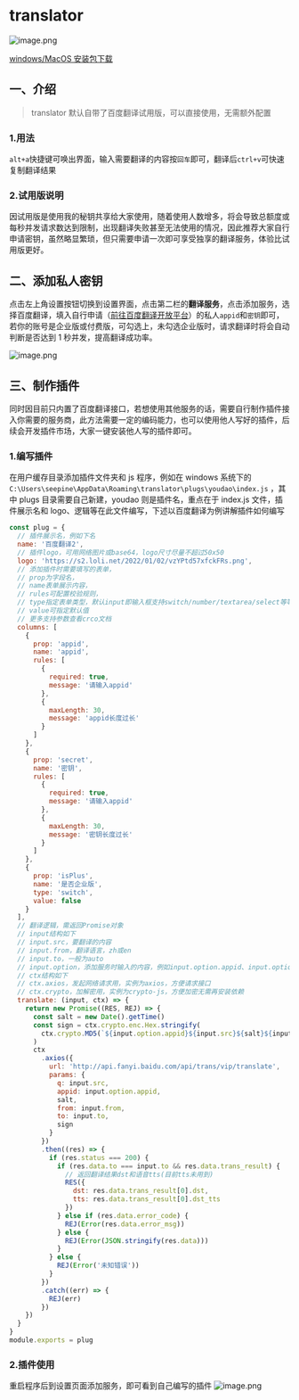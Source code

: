 # translator

![image.png](https://s2.loli.net/2022/01/04/rPGu5F8lT3mRxDa.png)

[windows/MacOS 安装包下载](https://github.com/seepine/translator/releases)

## 一、介绍

> translator 默认自带了百度翻译试用版，可以直接使用，无需额外配置

### 1.用法
`alt+a`快捷键可唤出界面，输入需要翻译的内容按`回车`即可，翻译后`ctrl+v`可快速复制翻译结果

### 2.试用版说明
因试用版是使用我的秘钥共享给大家使用，随着使用人数增多，将会导致总额度或每秒并发请求数达到限制，出现翻译失败甚至无法使用的情况，因此推荐大家自行申请密钥，虽然略显繁琐，但只需要申请一次即可享受独享的翻译服务，体验比试用版更好。

## 二、添加私人密钥

点击左上角设置按钮切换到设置界面，点击第二栏的**翻译服务**，点击添加服务，选择百度翻译，填入自行申请（[前往百度翻译开放平台](https://fanyi-api.baidu.com/)）的私人`appid`和`密钥`即可，若你的账号是企业版或付费版，可勾选上，未勾选企业版时，请求翻译时将会自动判断是否达到 1 秒并发，提高翻译成功率。

![image.png](https://s2.loli.net/2022/01/04/qMzFr7Hd3kjKVm1.png)

## 三、制作插件

同时因目前只内置了百度翻译接口，若想使用其他服务的话，需要自行制作插件接入你需要的服务商，此方法需要一定的编码能力，也可以使用他人写好的插件，后续会开发插件市场，大家一键安装他人写的插件即可。

### 1.编写插件

在用户缓存目录添加插件文件夹和 js 程序，例如在 windows 系统下的
`C:\Users\seepine\AppData\Roaming\translator\plugs\youdao\index.js`
，其中 plugs 目录需要自己新建，youdao 则是插件名，重点在于 index.js 文件，插件展示名和 logo、逻辑等在此文件编写，下述以百度翻译为例讲解插件如何编写

```js
const plug = {
  // 插件展示名，例如下名
  name: '百度翻译2',
  // 插件logo，可用网络图片或base64，logo尺寸尽量不超过50x50
  logo: 'https://s2.loli.net/2022/01/02/vzYPtd57xfckFRs.png',
  // 添加插件时需要填写的表单，
  // prop为字段名，
  // name表单展示内容，
  // rules可配置校验规则，
  // type指定表单类型，默认input即输入框支持switch/number/textarea/select等等...
  // value可指定默认值
  // 更多支持参数查看crco文档
  columns: [
    {
      prop: 'appid',
      name: 'appid',
      rules: [
        {
          required: true,
          message: '请输入appid'
        },
        {
          maxLength: 30,
          message: 'appid长度过长'
        }
      ]
    },
    {
      prop: 'secret',
      name: '密钥',
      rules: [
        {
          required: true,
          message: '请输入appid'
        },
        {
          maxLength: 30,
          message: '密钥长度过长'
        }
      ]
    },
    {
      prop: 'isPlus',
      name: '是否企业版',
      type: 'switch',
      value: false
    }
  ],
  // 翻译逻辑，需返回Promise对象
  // input结构如下
  // input.src，要翻译的内容
  // input.from，翻译语言，zh或en
  // input.to，一般为auto
  // input.option，添加服务时输入的内容，例如input.option.appid、input.option.secret等，具体有哪些参数取决于上述columns配置的prop
  // ctx结构如下
  // ctx.axios，发起网络请求用，实例为axios，方便请求接口
  // ctx.crypto，加解密用，实例为crypto-js，方便加密无需再安装依赖
  translate: (input, ctx) => {
    return new Promise((RES, REJ) => {
      const salt = new Date().getTime()
      const sign = ctx.crypto.enc.Hex.stringify(
        ctx.crypto.MD5(`${input.option.appid}${input.src}${salt}${input.option.secret}`)
      )
      ctx
        .axios({
          url: 'http://api.fanyi.baidu.com/api/trans/vip/translate',
          params: {
            q: input.src,
            appid: input.option.appid,
            salt,
            from: input.from,
            to: input.to,
            sign
          }
        })
        .then((res) => {
          if (res.status === 200) {
            if (res.data.to === input.to && res.data.trans_result) {
              // 返回翻译结果dst和语音tts(目前tts未用到)
              RES({
                dst: res.data.trans_result[0].dst,
                tts: res.data.trans_result[0].dst_tts
              })
            } else if (res.data.error_code) {
              REJ(Error(res.data.error_msg))
            } else {
              REJ(Error(JSON.stringify(res.data)))
            }
          } else {
            REJ(Error('未知错误'))
          }
        })
        .catch((err) => {
          REJ(err)
        })
    })
  }
}
module.exports = plug
```

### 2.插件使用

重启程序后到设置页面添加服务，即可看到自己编写的插件
![image.png](https://s2.loli.net/2022/01/04/yaV6nwkUfvrEz5A.png)
